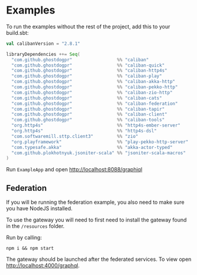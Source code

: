 # Examples

To run the examples without the rest of the project, add this to your build.sbt:

```scala
val calibanVersion = "2.8.1"

libraryDependencies ++= Seq(
  "com.github.ghostdogpr"                 %% "caliban"                       % calibanVersion,
  "com.github.ghostdogpr"                 %% "caliban-quick"                 % calibanVersion,
  "com.github.ghostdogpr"                 %% "caliban-http4s"                % calibanVersion,
  "com.github.ghostdogpr"                 %% "caliban-play"                  % calibanVersion,
  "com.github.ghostdogpr"                 %% "caliban-akka-http"             % calibanVersion,
  "com.github.ghostdogpr"                 %% "caliban-pekko-http"            % calibanVersion,
  "com.github.ghostdogpr"                 %% "caliban-zio-http"              % calibanVersion,
  "com.github.ghostdogpr"                 %% "caliban-cats"                  % calibanVersion,
  "com.github.ghostdogpr"                 %% "caliban-federation"            % calibanVersion,
  "com.github.ghostdogpr"                 %% "caliban-tapir"                 % calibanVersion,
  "com.github.ghostdogpr"                 %% "caliban-client"                % calibanVersion,
  "com.github.ghostdogpr"                 %% "caliban-tools"                 % calibanVersion,
  "org.http4s"                            %% "http4s-ember-server"           % "0.23.23",
  "org.http4s"                            %% "http4s-dsl"                    % "0.23.23",
  "com.softwaremill.sttp.client3"         %% "zio"                           % "3.9.0",
  "org.playframework"                     %% "play-pekko-http-server"        % "3.0.0",
  "com.typesafe.akka"                     %% "akka-actor-typed"              % "2.6.18",
  "com.github.plokhotnyuk.jsoniter-scala" %% "jsoniter-scala-macros"         % "2.30.7" % Provided,
)
```

Run `ExampleApp` and open [http://localhost:8088/graphiql](http://localhost:8088/graphiql)

## Federation

If you will be running the federation example, you also need to make sure you have NodeJS installed.

To use the gateway you will need to first need to install the gateway found in the `/resources` folder.

Run by calling:

```
npm i && npm start
```

The gateway should be launched after the federated services. To view open [http://localhost:4000/graphql](http://localhost:4000/graphql).


